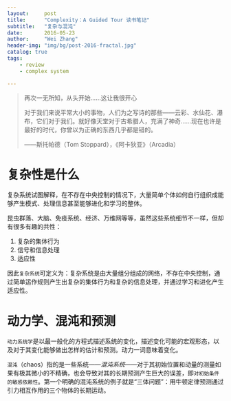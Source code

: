 ```yaml
---
layout:     post
title:      "Complexity：A Guided Tour 读书笔记"
subtitle:   "复杂与混沌"
date:       2016-05-23
author:     "Wei Zhang"
header-img: "img/bg/post-2016-fractal.jpg"
catalog: true
tags:
    - review
    - complex system

---
```


>再次一无所知，从头开始……这让我很开心
>
>对于我们来说平常大小的事物，人们为之写诗的那些——云彩、水仙花、瀑布，它们对于我们。就好像天堂对于古希腊人，充满了神奇……现在也许是最好的时代，你曾以为正确的东西几乎都是错的。
>
>——斯托帕德（Tom Stoppard），《阿卡狄亚》（Arcadia）

# 复杂性是什么

复杂系统试图解释，在不存在中央控制的情况下，大量简单个体如何自行组织成能够产生模式、处理信息甚至能够进化和学习的整体。

昆虫群落、大脑、免疫系统、经济、万维网等等，虽然这些系统细节不一样，但却有很多有趣的共性：

1. 复杂的集体行为
2. 信号和信息处理
3. 适应性

因此`复杂系统`可定义为：复杂系统是由大量组分组成的网络，不存在中央控制，通过简单运作规则产生出复杂的集体行为和复杂的信息处理，并通过学习和进化产生适应性。

# 动力学、混沌和预测

`动力系统学`是以最一般化的方程式描述系统的变化，描述变化可能的宏观形态，以及对于其变化能够做出怎样的估计和预测。动力一词意味着变化。

`混沌`（chaos）指的是一些系统——*混沌系统*——对于其初始位置和动量的测量如果有极其微小的不精确，也会导致对其的长期预测产生巨大的误差，即`对初始条件的敏感依赖性`。第一个明确的混沌系统的例子就是“三体问题”：用牛顿定律预测通过引力相互作用的三个物体的长期运动。